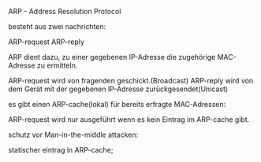 ARP - Address Resolution Protocol

besteht aus zwei nachrichten:

ARP-request
ARP-reply

ARP dient dazu, zu einer gegebenen IP-Adresse die zugehörige MAC-Adresse zu ermitteln.

ARP-request wird von fragenden geschickt.(Broadcast)
ARP-reply wird von dem Gerät mit der gegebenen IP-Adresse zurückgesendet(Unicast)

es gibt einen ARP-cache(lokal) für bereits erfragte MAC-Adressen:

ARP-request wird nur ausgeführt wenn es kein Eintrag im ARP-cache gibt.

schutz vor Man-in-the-middle attacken:

statischer eintrag in ARP-cache;
